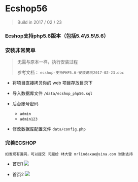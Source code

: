 # Ecshop56
> Build in 2017 / 02 / 23



### Ecshop支持php5.6版本（包括5.4\5.5\5.6）


### 安装非常简单
> 无需与原本一样，执行安装过程
> 
> 参考文档： ```ecshop-支持PHP5.6-安装说明2017-02-23.doc```

+ 将项目直接拷贝你的 web 项目存放目录下 
+ 导入数据库文件 ```/data/ecshop_php56.sql```
+ 后台账号密码 
	
	+ ```admin```  
	+ ```admin123```

+ 修改数据库配置文件  ```data/config.php```  


### 完善ECSHOP
	如发现有漏洞，可以提交 问题给 林大雪 mrlindaxue@sina.com 谢谢支持


+ 首页1
	![](http://qn.yun.u8code.org/statics/images/ecshop-001.png)
	
+ 首页2
	![](http://qn.yun.u8code.org/statics/images/ecshop-002.png)
